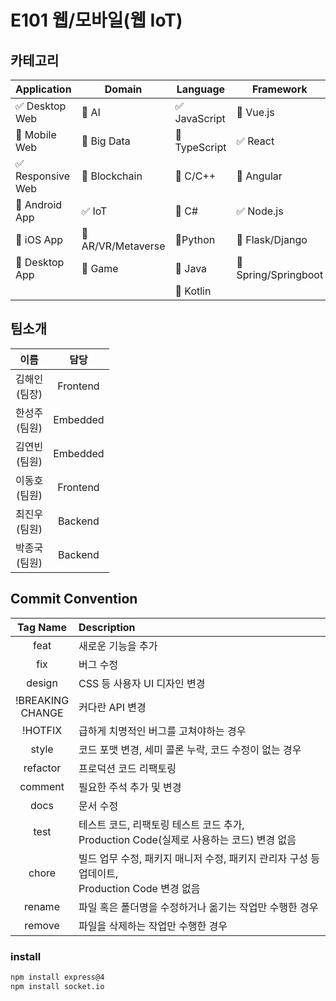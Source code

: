 # E101 웹/모바일(웹 IoT)

## 카테고리
| Application | Domain | Language | Framework |
| ---- | ---- | ---- | ---- |
| :white_check_mark: Desktop Web | :black_square_button: AI | :white_check_mark: JavaScript | :black_square_button: Vue.js |
| :black_square_button: Mobile Web | :black_square_button: Big Data | :black_square_button: TypeScript | :white_check_mark: React |
| :white_check_mark: Responsive Web | :black_square_button: Blockchain | :black_square_button: C/C++ | :black_square_button: Angular |
| :black_square_button: Android App | :white_check_mark: IoT | :black_square_button: C# | :white_check_mark: Node.js |
| :black_square_button: iOS App | :black_square_button: AR/VR/Metaverse | :black_square_button: ​Python | :black_square_button: Flask/Django |
| :black_square_button: Desktop App | :black_square_button: Game | :black_square_button: Java | :black_square_button: Spring/Springboot |
| | | :black_square_button: Kotlin | |

## 팀소개
|이름|담당|
|:--:|:--:|
|김해인<br>(팀장)|Frontend|
|한성주<br>(팀원)|Embedded|
|김연빈<br>(팀원)|Embedded|
|이동호<br>(팀원)|Frontend|
|최진우<br>(팀원)|Backend|
|박종국<br>(팀원)|Backend|

## Commit Convention
|Tag Name|Description|
|:--:|:--|
|feat|새로운 기능을 추가|
|fix|버그 수정|
|design|CSS 등 사용자 UI 디자인 변경|
|!BREAKING<br/>CHANGE|커다란 API 변경|
|!HOTFIX|급하게 치명적인 버그를 고쳐야하는 경우|
|style|코드 포맷 변경, 세미 콜론 누락, 코드 수정이 없는 경우|
|refactor|프로덕션 코드 리팩토링|
|comment|필요한 주석 추가 및 변경|
|docs|문서 수정|
|test|테스트 코드, 리팩토링 테스트 코드 추가, <br/>Production Code(실제로 사용하는 코드) 변경 없음|
|chore|빌드 업무 수정, 패키지 매니저 수정, 패키지 관리자 구성 등 업데이트, <br/>Production Code 변경 없음|
|rename|파일 혹은 폴더명을 수정하거나 옮기는 작업만 수행한 경우|
|remove|파일을 삭제하는 작업만 수행한 경우|




### install
``` bash
npm install express@4
npm install socket.io

```